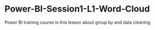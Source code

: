 # Power-BI-Session1-L1-Word-Cloud
Power BI training course in this lesson about group by and data cleaning 
